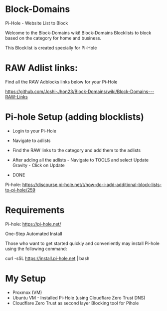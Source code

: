 # Block-Domains
Pi-Hole - Website List to Block


Welcome to the Block-Domains wiki!
Block-Domains Blocklists to block based on the category for home and business.

This Blocklist is created specially for Pi-Hole


# RAW Adlist links:

Find all the RAW Adblocks links below for your Pi-Hole

https://github.com/Joshi-Jhon23/Block-Domains/wiki/Block-Domains---RAW-Links



# Pi-hole Setup (adding blocklists) 

* Login to your Pi-Hole

* Navigate to adlists

* Find the RAW links to the category and add them to the adlists

* After adding all the adlists - Navigate to TOOLS and select Update Gravity - Click on Update

* DONE


Pi-hole: https://discourse.pi-hole.net/t/how-do-i-add-additional-block-lists-to-pi-hole/259


# Requirements
Pi-hole: https://pi-hole.net/

One-Step Automated Install

Those who want to get started quickly and conveniently may install Pi-hole using the following command:

curl -sSL https://install.pi-hole.net | bash




# My Setup

* Proxmox (VM)
* Ubuntu VM - Installed Pi-Hole (using Cloudflare Zero Trust DNS)
* Cloudflare Zero Trust as second layer Blocking tool for Pihole
